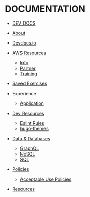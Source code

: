 DOCUMENTATION
=============

* [DEV DOCS](../README.md)
* [About](./about/README.md)

* [Devdocs.io](./devdocsio/README.md)

* [AWS Resources](./aws/README.md)
    * [Info](./aws/info-resources.md)
    * [Partner](./aws/partner-resources.md)
    * [Training](./aws/training-resources.md)

* [Saved Exercises](./exercise/README.md)

* Experience
    * [Application](./exp/README.md)

* [Dev Resources](./dev-resources/README.md)
    * [Eslint Rules](./dev-resources/eslint-rules.md)
    * [hugo-themes](./dev-resources/hugo-themes.md)

* [Data & Databases](./databases/README.md)
    * [GraphQL](./databases/graphql.md)
    * [NoSQL](./databases/noSQL.md)
    * [SQL](./databases/sql.md)

* [Policies](./policies/README.md)
    * [Acceptable Use Policies](./policies/acceptable-use-policy.md)

* [Resources](./resources/README.md)

